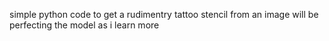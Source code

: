 simple python code to get a rudimentry tattoo stencil from an image 
will be perfecting the model as i learn more

